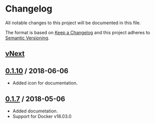 # Changelog
All notable changes to this project will be documented in this file.

The format is based on [Keep a Changelog](http://keepachangelog.com/en/1.0.0/)
and this project adheres to [Semantic Versioning](http://semver.org/spec/v2.0.0.html).

## [vNext]

## [0.1.10] / 2018-06-06
- Added icon for documentation.
## [0.1.7] / 2018-05-06
- Added documetation.
- Support for Docker v18.03.0

[vNext]: https://github.com/docker/docker.github.io/compare/0.1.10...HEAD
[0.1.10]: https://github.com/docker/docker.github.io/compare/0.1.7...0.1.10
[0.1.7]: https://github.com/docker/docker.github.io/tree/0.1.7
